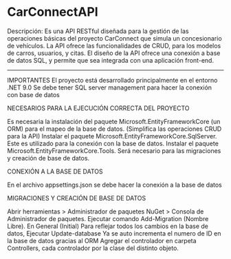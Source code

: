# CarConnectAPI
Descripción: 
Es una API RESTful diseñada para la gestión de las operaciones básicas del proyecto CarConnect que simula un concesionario de vehículos. La API ofrece las funcionalidades de CRUD, para los modelos de carros, usuarios, y citas. El diseño de la API ofrece una conexión a base de datos SQL, y permite que sea integrada con una aplicación front-end.

----------------------------------------------------------------------------------------------------------------------------------------------------------------------------------------------
IMPORTANTES
El proyecto está desarrollado principalmente en el entorno .NET 9.0
Se debe tener SQL server management para hacer la conexión con base de datos

NECESARIOS PARA LA EJECUCIÓN CORRECTA DEL PROYECTO

Es necesaria la instalación del paquete Microsoft.EntityFrameworkCore (un ORM) para el mapeo de la base de datos. (Simplifica las operaciones CRUD para la API)
Instalar el paquete Microsoft.EntityFrameworkCore.SqlServer. Este es utilizado para la conexión con la base de datos.
Instalar el paquete Microsoft.EntityFrameworkCore.Tools. Será necesario para las migraciones y creación de base de datos.

CONEXIÓN A LA BASE DE DATOS

En el archivo appsettings.json se debe hacer la conexión a la base de datos

MIGRACIONES Y CREACIÓN DE BASE DE DATOS

Abrir herramientas > Administrador de paquetes NuGet > Consola de Administrador de paquetes. Ejecutar comando Add-Migration (Nombre Libre). En General (Initial)
Para reflejar todos los cambios en la base de datos, Ejecutar Update-database
Ya se auto incrementa el numero de ID en la base de datos gracias al ORM
Agregar el controlador en carpeta Controllers, cada controlador por la clase del distinto objeto.
